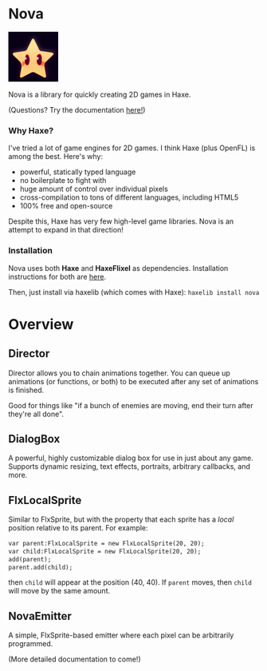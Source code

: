 # Nova
![N|Solid](nova.png)

Nova is a library for quickly creating 2D games in Haxe.

(Questions? Try the documentation [here!](https://www.npinsker.me/nova))

### Why Haxe?

I've tried a lot of game engines for 2D games. I think Haxe (plus OpenFL) is among the best. Here's why:

- powerful, statically typed language
- no boilerplate to fight with
- huge amount of control over individual pixels
- cross-compilation to tons of different languages, including HTML5
- 100% free and open-source

Despite this, Haxe has very few high-level game libraries. Nova is an attempt to expand in that direction!

### Installation

Nova uses both **Haxe** and **HaxeFlixel** as dependencies. Installation instructions for both are [here](http://haxeflixel.com/documentation/getting-started/).

Then, just install via haxelib (which comes with Haxe): ```haxelib install nova```

# Overview

## Director

Director allows you to chain animations together. You can queue up animations (or functions, or both) to be executed after any set of animations is finished.

Good for things like "if a bunch of enemies are moving, end their turn after they're all done".

## DialogBox

A powerful, highly customizable dialog box for use in just about any game. Supports dynamic resizing, text effects, portraits, arbitrary callbacks, and more.

## FlxLocalSprite

Similar to FlxSprite, but with the property that each sprite has a *local* position relative to its parent. For example:
```
var parent:FlxLocalSprite = new FlxLocalSprite(20, 20);
var child:FlxLocalSprite = new FlxLocalSprite(20, 20);
add(parent);
parent.add(child);
```

then ```child``` will appear at the position (40, 40). If ```parent``` moves, then ```child``` will move by the same amount.

## NovaEmitter

A simple, FlxSprite-based emitter where each pixel can be arbitrarily programmed.

(More detailed documentation to come!)
